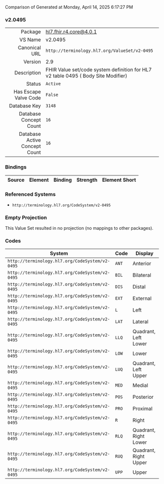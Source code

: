 Comparison of 
Generated at Monday, April 14, 2025 6:17:27 PM

### v2.0495

|      |     |
| ---: | --- |
| Package | hl7.fhir.r4.core@4.0.1 |
| VS Name | v2.0495 |
| Canonical URL | `http://terminology.hl7.org/ValueSet/v2-0495` |
| Version | 2.9 |
| Description | FHIR Value set/code system definition for HL7 v2 table 0495 ( Body Site Modifier) |
| Status | `Active` |
| Has Escape Valve Code | `False` |
| Database Key | `3148` |
| Database Concept Count | `16` |
| Database Active Concept Count | `16` |
### Bindings

| Source | Element | Binding | Strength | Element Short |
| ------ | ------- | ------- | -------- | ------------- |

### Referenced Systems

* `http://terminology.hl7.org/CodeSystem/v2-0495`
### Empty Projection

This Value Set resulted in no projection (no mappings to other packages).

### Codes

| System | Code | Display |
| ------ | ---- | ------- |
| `http://terminology.hl7.org/CodeSystem/v2-0495` | `ANT` | Anterior |
| `http://terminology.hl7.org/CodeSystem/v2-0495` | `BIL` | Bilateral |
| `http://terminology.hl7.org/CodeSystem/v2-0495` | `DIS` | Distal |
| `http://terminology.hl7.org/CodeSystem/v2-0495` | `EXT` | External |
| `http://terminology.hl7.org/CodeSystem/v2-0495` | `L` | Left |
| `http://terminology.hl7.org/CodeSystem/v2-0495` | `LAT` | Lateral |
| `http://terminology.hl7.org/CodeSystem/v2-0495` | `LLQ` | Quadrant, Left Lower |
| `http://terminology.hl7.org/CodeSystem/v2-0495` | `LOW` | Lower |
| `http://terminology.hl7.org/CodeSystem/v2-0495` | `LUQ` | Quadrant, Left Upper |
| `http://terminology.hl7.org/CodeSystem/v2-0495` | `MED` | Medial |
| `http://terminology.hl7.org/CodeSystem/v2-0495` | `POS` | Posterior |
| `http://terminology.hl7.org/CodeSystem/v2-0495` | `PRO` | Proximal |
| `http://terminology.hl7.org/CodeSystem/v2-0495` | `R` | Right |
| `http://terminology.hl7.org/CodeSystem/v2-0495` | `RLQ` | Quadrant, Right Lower |
| `http://terminology.hl7.org/CodeSystem/v2-0495` | `RUQ` | Quadrant, Right Upper |
| `http://terminology.hl7.org/CodeSystem/v2-0495` | `UPP` | Upper |
